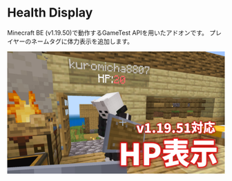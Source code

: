 # Health Display

Minecraft BE (v1.19.50)で動作するGameTest APIを用いたアドオンです。
プレイヤーのネームタグに体力表示を追加します。

![thumnail.png](https://github.com/sugiuta/HealthDisplay/blob/master/picture/thumnail.png)
